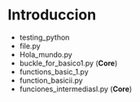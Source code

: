 # Introduccion
- testing_python
- file.py
- Hola_mundo.py 
- buckle_for_basico1.py (**Core**)
- functions_basic_1.py
- function_basicii.py
- funciones_intermediasI.py (**Core**)

